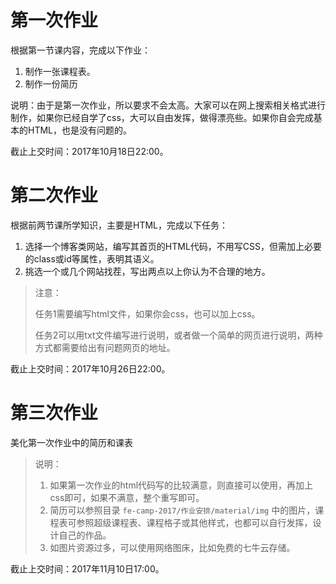 # 第一次作业

根据第一节课内容，完成以下作业：

1. 制作一张课程表。
2. 制作一份简历

说明：由于是第一次作业，所以要求不会太高。大家可以在网上搜索相关格式进行制作，如果你已经自学了css，大可以自由发挥，做得漂亮些。如果你自会完成基本的HTML，也是没有问题的。

截止上交时间：2017年10月18日22:00。



# 第二次作业

根据前两节课所学知识，主要是HTML，完成以下任务：

1. 选择一个博客类网站，编写其首页的HTML代码，不用写CSS，但需加上必要的class或id等属性，表明其语义。
2. 挑选一个或几个网站找茬，写出两点以上你认为不合理的地方。

> 注意：
>
> 任务1需要编写html文件，如果你会css，也可以加上css。
>
> 任务2可以用txt文件编写进行说明，或者做一个简单的网页进行说明，两种方式都需要给出有问题网页的地址。


截止上交时间：2017年10月26日22:00。






# 第三次作业

美化第一次作业中的简历和课表

> 说明：
>
> 1. 如果第一次作业的html代码写的比较满意，则直接可以使用，再加上css即可，如果不满意，整个重写即可。
> 2. 简历可以参照目录 `fe-camp-2017/作业安排/material/img` 中的图片，课程表可参照超级课程表、课程格子或其他样式，也都可以自行发挥，设计自己的作品。
> 3. 如图片资源过多，可以使用网络图床，比如免费的七牛云存储。

截止上交时间：2017年11月10日17:00。
